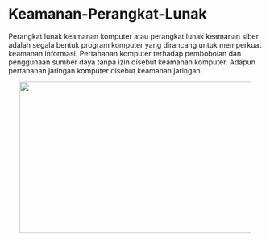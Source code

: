 # Keamanan-Perangkat-Lunak

Perangkat lunak keamanan komputer atau perangkat lunak keamanan siber adalah segala bentuk program komputer yang dirancang untuk memperkuat keamanan informasi. Pertahanan komputer terhadap pembobolan dan penggunaan sumber daya tanpa izin disebut keamanan komputer. Adapun pertahanan jaringan komputer disebut keamanan jaringan. 

<p align="center">
  <img width="460" height="300" src="![gambar](https://user-images.githubusercontent.com/56226681/131212437-9500ca2b-69fd-49eb-898e-7f72bf1bcbe1.png)">
</p>
